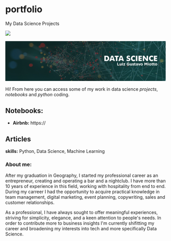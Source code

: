 # portfolio
My Data Science Projects
<p align="left">
    <img src="/img/python-logo.svg">
</p>

<p align="center">
  <img src="banner.jpg" >
</p>

Hi! From here you can access some of my work in data science *projects*, *notebooks* and *python* coding. 

## Notebooks:

* **Airbnb:** https://


## Articles


**skills:** Python, Data Science, Machine Learning


### About me:

After my graduation in Geography, I started my professional career as an entrepreneur, creating and operating a bar and a nightclub. I have more than 10 years of experience in this field, working with hospitality from end to end. During my carreer I had the opportunity to acquire practical knowledge in team management, digital marketing, event planning, copywriting, sales and customer relationships. 

As a professional, I have always sought to offer meaningful experiences, striving for simplicity, elegance, and a keen attention to people's needs. In order to contribute more to business insights I'm currently shifitting my career and broadening my interests into tech and more specifically Data Science.






